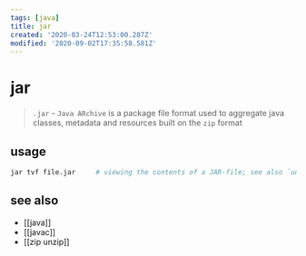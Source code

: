 ```yaml
---
tags: [java]
title: jar
created: '2020-03-24T12:53:00.287Z'
modified: '2020-09-02T17:35:58.581Z'
---
```


# jar

> `.jar` - `Java ARchive` is a package file format used to aggregate java classes, metadata and resources
> built on the `zip` format

## usage
```sh
jar tvf file.jar     # viewing the contents of a JAR-file; see also `unzip -l jar`
```

## see also
- [[java]]
- [[javac]]
- [[zip unzip]]
